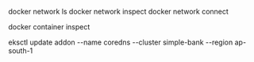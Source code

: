 docker network ls 
docker network inspect <networkname>
docker network connect <networkname> <containername>

docker container inspect <containername>


eksctl update addon --name coredns --cluster simple-bank --region ap-south-1          